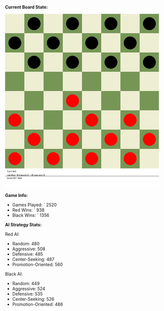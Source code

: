 
**Current Board State:**  
<!-- START_GIF -->
![Checkers Game](./checkers_game.gif)
<!-- END_GIF -->

**Game Info:**  
- Games Played: `<!-- GAMES_PLAYED --> 2520
- Red Wins: `<!-- RED_WINS --> 938
- Black Wins: `<!-- BLACK_WINS --> 1356

<!-- AI_STATS -->
**AI Strategy Stats:**

Red AI:
- Random: 480
- Aggressive: 508
- Defensive: 485
- Center-Seeking: 487
- Promotion-Oriented: 560

Black AI:
- Random: 449
- Aggressive: 524
- Defensive: 535
- Center-Seeking: 526
- Promotion-Oriented: 486
